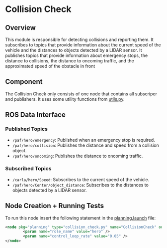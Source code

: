 # Collision Check

## Overview

This module is responsible for detecting collisions and reporting them. It subscribes to topics that provide information about the current speed of the vehicle and the distances to objects detected by a LIDAR sensor.
It publishes topics that provide information about emergency stops, the distance to collisions, the distance to oncoming traffic, and the approximated speed of the obstacle in front

## Component

The Collision Check only consists of one node that contains all subscriper and publishers. It uses some utility functions from [utils.py](../../code//planning/src/local_planner/utils.py).

## ROS Data Interface

### Published Topics

- `/paf/hero/emergency`: Published when an emergency stop is required.
- `/paf/hero/collision`: Publishes the distance and speed from a collision object.
- `/paf/hero/oncoming`: Publishes the distance to oncoming traffic.

### Subscribed Topics

- `/carla/hero/Speed`: Subscribes to the current speed of the vehicle.
- `/paf/hero/Center/object_distance`: Subscribes to the distances to objects detected by a LIDAR sensor.

## Node Creation + Running Tests

To run this node insert the following statement in the [planning.launch](../../code/planning/launch/planning.launch) file:

```xml
<node pkg="planning" type="collision_check.py" name="CollisionCheck" output="screen">
        <param name="role_name" value="hero" />
        <param name="control_loop_rate" value="0.05" />
</node>
```
